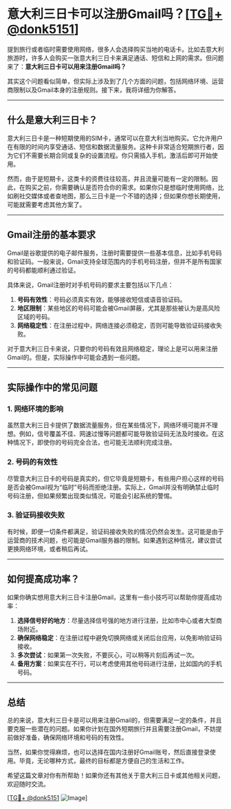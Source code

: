 # 意大利三日卡可以注册Gmail吗？[[TG💪+ @donk5151](https://t.me/s/donk5151)]

提到旅行或者临时需要使用网络，很多人会选择购买当地的电话卡。比如去意大利旅游时，许多人会购买一张意大利三日卡来满足通话、短信和上网的需求。但问题来了：**意大利三日卡可以用来注册Gmail吗？**

其实这个问题看似简单，但实际上涉及到了几个方面的问题，包括网络环境、运营商限制以及Gmail本身的注册规则。接下来，我将详细为你解答。

---

## 什么是意大利三日卡？

意大利三日卡是一种短期使用的SIM卡，通常可以在意大利当地购买。它允许用户在有限的时间内享受通话、短信和数据流量服务。这种卡非常适合短期旅行者，因为它们不需要长期合同或复杂的设置流程。你只需插入手机，激活后即可开始使用。

然而，由于是短期卡，这类卡的资费往往较高，并且流量可能有一定的限制。因此，在购买之前，你需要确认是否符合你的需求。如果你只是想临时使用网络，比如刷社交媒体或者查地图，那么三日卡是一个不错的选择；但如果你想长期使用，可能就需要考虑其他方案了。

---

## Gmail注册的基本要求

Gmail是谷歌提供的电子邮件服务，注册时需要提供一些基本信息，比如手机号码和验证码。一般来说，Gmail支持全球范围内的手机号码注册，但并不是所有国家的号码都能顺利通过验证。

具体来说，Gmail注册时对手机号码的要求主要包括以下几点：

1. **号码有效性**：号码必须真实有效，能够接收短信或语音验证码。
2. **地区限制**：某些地区的号码可能会被Gmail屏蔽，尤其是那些被认为是高风险区域的号码。
3. **网络稳定性**：在注册过程中，网络连接必须稳定，否则可能导致验证码接收失败。

对于意大利三日卡来说，只要你的号码有效且网络稳定，理论上是可以用来注册Gmail的。但是，实际操作中可能会遇到一些问题。

---

## 实际操作中的常见问题

### 1. 网络环境的影响

虽然意大利三日卡提供了数据流量服务，但在某些情况下，网络环境可能并不理想。例如，信号覆盖不佳、网速过慢等问题都可能导致验证码无法及时接收。在这种情况下，即使你的号码完全合法，也可能无法顺利完成注册。

### 2. 号码的有效性

尽管意大利三日卡的号码是真实的，但它毕竟是短期卡，有些用户担心这样的号码是否会被Gmail视为“临时”号码而拒绝注册。实际上，Gmail并没有明确禁止临时号码注册，但如果频繁出现类似情况，可能会引起系统的警惕。

### 3. 验证码接收失败

有时候，即便一切条件都满足，验证码接收失败的情况仍然会发生。这可能是由于运营商的技术问题，也可能是Gmail服务器的限制。如果遇到这种情况，建议尝试更换网络环境，或者稍后再试。

---

## 如何提高成功率？

如果你确实想用意大利三日卡注册Gmail，这里有一些小技巧可以帮助你提高成功率：

1. **选择信号好的地方**：尽量选择信号强的地方进行注册，比如市中心或者大型商场附近。
2. **确保网络稳定**：在注册过程中避免切换网络或关闭后台应用，以免影响验证码接收。
3. **多次尝试**：如果第一次失败，不要灰心，可以稍等片刻后再试一次。
4. **备用方案**：如果实在不行，可以考虑使用其他号码进行注册，比如国内的手机号码。

---

## 总结

总的来说，意大利三日卡是可以用来注册Gmail的，但需要满足一定的条件，并且要克服一些潜在的问题。如果你计划在国外短期旅行并且需要注册Gmail，不妨提前做好准备，确保网络环境和号码的有效性。

当然，如果你觉得麻烦，也可以选择在国内注册好Gmail账号，然后直接登录使用。毕竟，无论哪种方式，最终的目标都是方便自己的生活和工作。

希望这篇文章对你有所帮助！如果你还有其他关于意大利三日卡或其他相关问题，欢迎随时交流。

[[TG💪+ @donk5151](https://t.me/s/donk5151) ![Image](https://i.postimg.cc/rwNCRYN7/Snipaste-2025-04-30-17-27-05.png)]